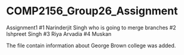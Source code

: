 # COMP2156_Group26_Assignment
Assignment1
#1 Narinderjit Singh who is going to merge branches
#2 Ishpreet Singh
#3 Riya Arvadia
#4 Muskan

The file  contain information about George Brown college was added.
